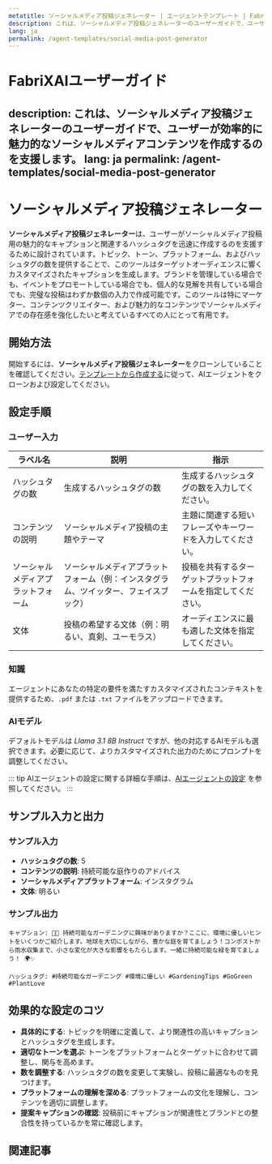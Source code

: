 ```yaml
---
metatitle: ソーシャルメディア投稿ジェネレーター | エージェントテンプレート | FabriXAI ユーザーガイド
description: これは、ソーシャルメディア投稿ジェネレーターのユーザーガイドで、ユーザーが効率的に魅力的なソーシャルメディアコンテンツを作成するのを支援します。
lang: ja
permalink: /agent-templates/social-media-post-generator
---
```


# FabriXAIユーザーガイド
description: これは、ソーシャルメディア投稿ジェネレーターのユーザーガイドで、ユーザーが効率的に魅力的なソーシャルメディアコンテンツを作成するのを支援します。
lang: ja
permalink: /agent-templates/social-media-post-generator
---

# ソーシャルメディア投稿ジェネレーター

**ソーシャルメディア投稿ジェネレーター**は、ユーザーがソーシャルメディア投稿用の魅力的なキャプションと関連するハッシュタグを迅速に作成するのを支援するために設計されています。トピック、トーン、プラットフォーム、およびハッシュタグの数を提供することで、このツールはターゲットオーディエンスに響くカスタマイズされたキャプションを生成します。ブランドを管理している場合でも、イベントをプロモートしている場合でも、個人的な見解を共有している場合でも、完璧な投稿はわずか数個の入力で作成可能です。このツールは特にマーケター、コンテンツクリエイター、および魅力的なコンテンツでソーシャルメディアでの存在感を強化したいと考えているすべての人にとって有用です。

## 開始方法

開始するには、**ソーシャルメディア投稿ジェネレーター**をクローンしていることを確認してください。[テンプレートから作成する](/en-us/create-from-templates/)に従って、AIエージェントをクローンおよび設定してください。

## 設定手順

### ユーザー入力

| ラベル名 | 説明 | 指示 |
| ----------- | -------------------------------------------------------------- | --------------------------------------------------------- |
| ハッシュタグの数 | 生成するハッシュタグの数 | 生成するハッシュタグの数を入力してください。 |
| コンテンツの説明 | ソーシャルメディア投稿の主題やテーマ | 主題に関連する短いフレーズやキーワードを入力してください。 |
| ソーシャルメディアプラットフォーム | ソーシャルメディアプラットフォーム（例：インスタグラム、ツイッター、フェイスブック） | 投稿を共有するターゲットプラットフォームを指定してください。 |
| 文体 | 投稿の希望する文体（例：明るい、真剣、ユーモラス） | オーディエンスに最も適した文体を指定してください。 |

### 知識

エージェントにあなたの特定の要件を満たすカスタマイズされたコンテキストを提供するため、`.pdf` または `.txt` ファイルをアップロードできます。

### AIモデル

デフォルトモデルは *Llama 3.1 8B Instruct* ですが、他の対応するAIモデルも選択できます。必要に応じて、よりカスタマイズされた出力のためにプロンプトを調整してください。

::: tip
AIエージェントの設定に関する詳細な手順は、[AIエージェントの設定](/en-us/configure-ai-agent/) を参照してください。
:::

## サンプル入力と出力

### サンプル入力

- **ハッシュタグの数**: 5
- **コンテンツの説明**: 持続可能な庭作りのアドバイス
- **ソーシャルメディアプラットフォーム**: インスタグラム
- **文体**: 明るい

### サンプル出力

```
キャプション: 🌱💚 持続可能なガーデニングに興味がありますか？ここに、環境に優しいヒントをいくつかご紹介します。地球を大切にしながら、豊かな庭を育てましょう！コンポストから雨水収集まで、小さな変化が大きな影響をもたらします。一緒に持続可能な緑を育てましょう！ 🌍✨ 

ハッシュタグ: #持続可能なガーデニング #環境に優しい #GardeningTips #GoGreen #PlantLove
```

## 効果的な設定のコツ

- **具体的にする**: トピックを明確に定義して、より関連性の高いキャプションとハッシュタグを生成します。
- **適切なトーンを選ぶ**: トーンをプラットフォームとターゲットに合わせて調整し、関与を高めます。
- **数を調整する**: ハッシュタグの数を変更して実験し、投稿に最適なものを見つけます。
- **プラットフォームの理解を深める**: プラットフォームの文化を理解し、コンテンツを適切に調整します。
- **提案キャプションの確認**: 投稿前にキャプションが関連性とブランドとの整合性を持っているかを常に確認します。

## 関連記事
